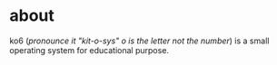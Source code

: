 # about
ko6 (*pronounce it "kit-o-sys" o is  the letter not the number*) is a small operating system for educational purpose. 
